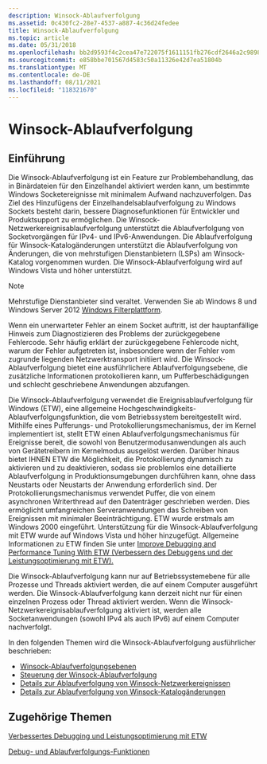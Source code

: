 ```yaml
---
description: Winsock-Ablaufverfolgung
ms.assetid: 0c430fc2-28e7-4537-a887-4c36d24fedee
title: Winsock-Ablaufverfolgung
ms.topic: article
ms.date: 05/31/2018
ms.openlocfilehash: bb2d9593f4c2cea47e722075f1611151fb276cdf2646a2c9898a9c8d7d156098
ms.sourcegitcommit: e858bbe701567d4583c50a11326e42d7ea51804b
ms.translationtype: MT
ms.contentlocale: de-DE
ms.lasthandoff: 08/11/2021
ms.locfileid: "118321670"
---
```

# <a name="winsock-tracing"></a>Winsock-Ablaufverfolgung

## <a name="introduction"></a>Einführung

Die Winsock-Ablaufverfolgung ist ein Feature zur Problembehandlung, das in Binärdateien für den Einzelhandel aktiviert werden kann, um bestimmte Windows Socketereignisse mit minimalem Aufwand nachzuverfolgen. Das Ziel des Hinzufügens der Einzelhandelsablaufverfolgung zu Windows Sockets besteht darin, bessere Diagnosefunktionen für Entwickler und Produktsupport zu ermöglichen. Die Winsock-Netzwerkereignisablaufverfolgung unterstützt die Ablaufverfolgung von Socketvorgängen für IPv4- und IPv6-Anwendungen. Die Ablaufverfolgung für Winsock-Katalogänderungen unterstützt die Ablaufverfolgung von Änderungen, die von mehrstufigen Dienstanbietern (LSPs) am Winsock-Katalog vorgenommen wurden. Die Winsock-Ablaufverfolgung wird auf Windows Vista und höher unterstützt.

> [!Note]  
> Mehrstufige Dienstanbieter sind veraltet. Verwenden Sie ab Windows 8 und Windows Server 2012 [Windows Filterplattform](../fwp/windows-filtering-platform-start-page.md).

 

Wenn ein unerwarteter Fehler an einem Socket auftritt, ist der hauptanfällige Hinweis zum Diagnostizieren des Problems der zurückgegebene Fehlercode. Sehr häufig erklärt der zurückgegebene Fehlercode nicht, warum der Fehler aufgetreten ist, insbesondere wenn der Fehler vom zugrunde liegenden Netzwerktransport initiiert wird. Die Winsock-Ablaufverfolgung bietet eine ausführlichere Ablaufverfolgungsebene, die zusätzliche Informationen protokollieren kann, um Pufferbeschädigungen und schlecht geschriebene Anwendungen abzufangen.

Die Winsock-Ablaufverfolgung verwendet die Ereignisablaufverfolgung für Windows (ETW), eine allgemeine Hochgeschwindigkeits-Ablaufverfolgungsfunktion, die vom Betriebssystem bereitgestellt wird. Mithilfe eines Pufferungs- und Protokollierungsmechanismus, der im Kernel implementiert ist, stellt ETW einen Ablaufverfolgungsmechanismus für Ereignisse bereit, die sowohl von Benutzermodusanwendungen als auch von Gerätetreibern im Kernelmodus ausgelöst werden. Darüber hinaus bietet IHNEN ETW die Möglichkeit, die Protokollierung dynamisch zu aktivieren und zu deaktivieren, sodass sie problemlos eine detaillierte Ablaufverfolgung in Produktionsumgebungen durchführen kann, ohne dass Neustarts oder Neustarts der Anwendung erforderlich sind. Der Protokollierungsmechanismus verwendet Puffer, die von einem asynchronen Writerthread auf den Datenträger geschrieben werden. Dies ermöglicht umfangreichen Serveranwendungen das Schreiben von Ereignissen mit minimaler Beeinträchtigung. ETW wurde erstmals am Windows 2000 eingeführt. Unterstützung für die Winsock-Ablaufverfolgung mit ETW wurde auf Windows Vista und höher hinzugefügt. Allgemeine Informationen zu ETW finden Sie unter [Improve Debugging and Performance Tuning With ETW (Verbessern des Debuggens und der Leistungsoptimierung mit ETW).](/archive/msdn-magazine/2007/april/event-tracing-improve-debugging-and-performance-tuning-with-etw)

Die Winsock-Ablaufverfolgung kann nur auf Betriebssystemebene für alle Prozesse und Threads aktiviert werden, die auf einem Computer ausgeführt werden. Die Winsock-Ablaufverfolgung kann derzeit nicht nur für einen einzelnen Prozess oder Thread aktiviert werden. Wenn die Winsock-Netzwerkereignisablaufverfolgung aktiviert ist, werden alle Socketanwendungen (sowohl IPv4 als auch IPv6) auf einem Computer nachverfolgt.

In den folgenden Themen wird die Winsock-Ablaufverfolgung ausführlicher beschrieben:

-   [Winsock-Ablaufverfolgungsebenen](winsock-tracing-levels.md)
-   [Steuerung der Winsock-Ablaufverfolgung](control-of-winsock-tracing.md)
-   [Details zur Ablaufverfolgung von Winsock-Netzwerkereignissen](winsock-tracing-event-details.md)
-   [Details zur Ablaufverfolgung von Winsock-Katalogänderungen](winsock-layered-service-provider-tracing-event-details.md)

## <a name="related-topics"></a>Zugehörige Themen

<dl> <dt>

[Verbessertes Debugging und Leistungsoptimierung mit ETW](/archive/msdn-magazine/2007/april/event-tracing-improve-debugging-and-performance-tuning-with-etw)
</dt> <dt>

[Debug- und Ablaufverfolgungs-Funktionen](debug-and-trace-facilities-2.md)
</dt> </dl>

 

 
